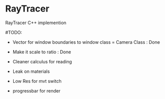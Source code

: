 # RayTracer
RayTracer C++ implemention


#TODO:

- Vector for window boundaries to window class = Camera Class : Done
- Make it scale to ratio : Done

- Cleaner calculus for reading

- Leak on materials

- Low Res for mvt switch
- progressbar for render
